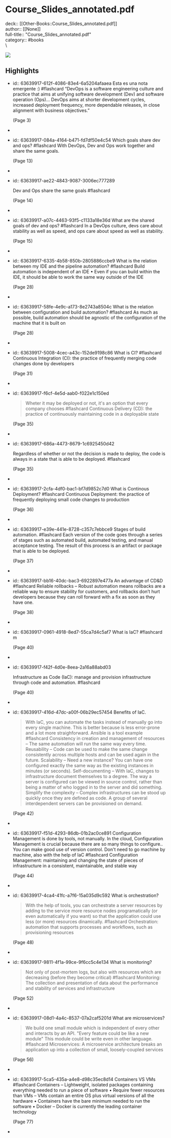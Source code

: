 # Course_Slides_annotated.pdf

deck:: [[Other-Books::Course_Slides_annotated.pdf]]\
author:: [[None]]\
full-title:: "Course_Slides_annotated.pdf"\
category:: #books\
\

![](https://readwise-assets.s3.amazonaws.com/static/images/default-book-icon-3.40504e56b01b.png)
## Highlights
- id:: 63639917-612f-4086-83e4-6a5204afaaea
   Esta es una nota emergente :) #flashcard 
    “DevOps is a software engineering culture and practice that aims at unifying software development (Dev) and software operation (Ops)... DevOps aims at shorter development cycles, increased deployment frequency, more dependable releases, in close alignment with business objectives.”
  
     (Page 3)
-
- id:: 63639917-084a-4164-b471-fd7df50e4c54
   Which goals share dev and ops? #flashcard 
    With DevOps, Dev and Ops work together and share the same goals.
  
     (Page 13)
-
- id:: 63639917-ae22-4843-9087-3006ec777289
  
  Dev and Ops share the same goals #flashcard 
  
  
     (Page 14)
-
- id:: 63639917-a07c-4463-93f5-c1133a18e36d
   What are the shared goals of dev and ops? #flashcard 
    In a DevOps culture, devs care about stability as well as speed, and ops care about speed as well as stability.
  
     (Page 15)
-
- id:: 63639917-6335-4b58-850b-2805886ccbe9
   What is the relation between my IDE and the pipeline automation? #flashcard 
    Build automation is independent of an IDE • Even if you can build within the IDE, it should be able to work the same way outside of the IDE
  
     (Page 28)
-
- id:: 63639917-58fe-4e9c-a173-8e2743a8504c
   What is the relation between configuration and build automation? #flashcard 
    As much as possible, build automation should be agnostic of the configuration of the machine that it is built on
  
     (Page 28)
-
- id:: 63639917-5008-4cec-a43c-152de9198c86
   What is CI? #flashcard 
    Continuous Integration (CI): the practice of frequently merging code changes done by developers
  
     (Page 31)
-
- id:: 63639917-f6cf-4e5d-aab0-f022e1c150ed
   > Wheter it may be deployed or not, it's an option that every company chooses #flashcard 
    Continuous Delivery (CD): the practice of continuously maintaining code in a deployable state
  
     (Page 35)
-
- id:: 63639917-686a-4473-8679-1c6925450d42
  
  Regardless of whether or not the decision is made to deploy, the code is always in a state that is able to be deployed. #flashcard 
  
  
     (Page 35)
-
- id:: 63639917-2cfa-4df0-bac1-bf7d9852c7d0
   What is Continous Deployment? #flashcard 
    Continuous Deployment: the practice of frequently deploying small code changes to production
  
     (Page 36)
-
- id:: 63639917-e39e-441e-8728-c357c7ebbce9
   Stages of build automation. #flashcard 
    Each version of the code goes through a series of stages such as automated build, automated testing, and manual acceptance testing. The result of this process is an artifact or package that is able to be deployed.
  
     (Page 37)
-
- id:: 63639917-bb16-40dc-bac3-6922897e477a
   An advantage of CD&D #flashcard 
    Reliable rollbacks – Robust automation means rollbacks are a reliable way to ensure stability for customers, and rollbacks don’t hurt developers because they can roll forward with a fix as soon as they have one.
  
     (Page 38)
-
- id:: 63639917-0961-4918-8ed7-55ca7d4c5af7
   What is IaC? #flashcard 
    m
  
     (Page 40)
-
- id:: 63639917-f42f-4d0e-8eea-2a16a88abd03
  
  Infrastructure as Code (IaC): manage and provision infrastructure through code and automation. #flashcard 
  
  
     (Page 40)
-
- id:: 63639917-416d-47dc-a00f-06b29ec57454
   Benefits of IaC.
   > With IaC, you can automate the tasks instead of manually go into every single machine. This is better because is less error-prone and a lot more straighforward. Ansible is a tool example #flashcard 
    Consistency in creation and management of resources – The same automation will run the same way every time. Reusability – Code can be used to make the same change consistently across multiple hosts and can be used again in the future. Scalability – Need a new instance? You can have one configured exactly the same way as the existing instances in minutes (or seconds). Self-documenting – With IaC, changes to infrastructure document themselves to a degree. The way a server is configured can be viewed in source control, rather than being a matter of who logged in to the server and did something. Simplify the complexity – Complex infrastructures can be stood up quickly once they are defined as code. A group of several interdependent servers can be provisioned on demand.
  
     (Page 42)
-
- id:: 63639917-f51d-4293-86db-01b2ac0ce891
   Configuration Management is done by tools, not manually. 
   In the cloud, Configuration Management is crucial because there are so many things to configure..
   You can make good use of version control.
   Don't need to go machine by machine, also with the help of IaC #flashcard 
    Configuration Management: maintaining and changing the state of pieces of infrastructure in a consistent, maintainable, and stable way
  
     (Page 44)
-
- id:: 63639917-4ca4-41fc-a7f6-15a035d9c592
   What is orchestration?
   > With the help of tools, you can orchestrate a server resources by adding to the service more resource nodes programatically (or even automatically if you want) so that the application could use less (or more) resources dinamically. #flashcard 
    Orchestration: automation that supports processes and workflows, such as provisioning resources
  
     (Page 48)
-
- id:: 63639917-9811-4f1a-99ce-9f6cc5c4e134
   What is monitoring?
   > Not only of post-mortem logs, but also with resources which are decreasing (before they become critical) #flashcard 
    Monitoring: The collection and presentation of data about the performance and stability of services and infrastructure
  
     (Page 52)
-
- id:: 63639917-08d1-4a4c-8537-07a2caf5201d
   What are microservices?
   > We build one small module which is independent of every other and interacts by an API. "Every feature could be like a new module"
   This module could be write even in other language. #flashcard 
    Microservices: A microservice architecture breaks an application up into a collection of small, loosely-coupled services
  
     (Page 56)
-
- id:: 63639917-5ca5-435a-a4e8-d98c35ec8d14
   Containers VS VMs #flashcard 
    Containers – Lightweight, isolated packages containing everything needed to run a piece of software • Require fewer resources than VMs – VMs contain an entire OS plus virtual versions of all the hardware • Containers have the bare minimum needed to run the software • Docker – Docker is currently the leading container technology
  
     (Page 77)
-